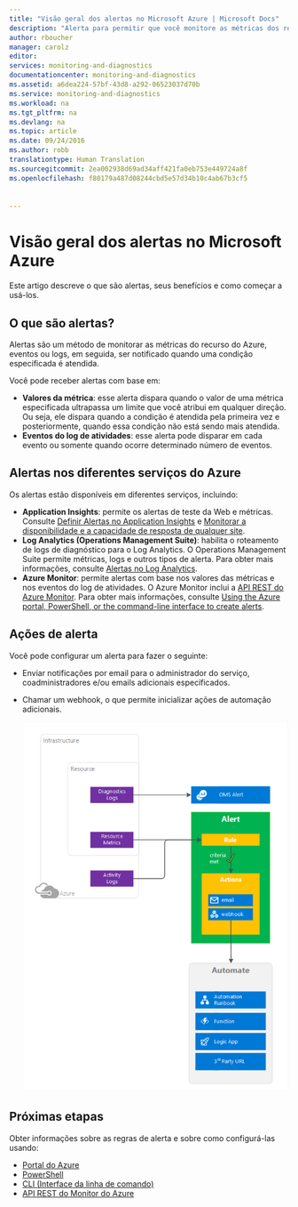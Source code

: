 ```yaml
---
title: "Visão geral dos alertas no Microsoft Azure | Microsoft Docs"
description: "Alerta para permitir que você monitore as métricas dos recursos do Azure, eventos ou logs, e seja notificado quando uma condição especificada for atendida."
author: rboucher
manager: carolz
editor: 
services: monitoring-and-diagnostics
documentationcenter: monitoring-and-diagnostics
ms.assetid: a6dea224-57bf-43d8-a292-06523037d70b
ms.service: monitoring-and-diagnostics
ms.workload: na
ms.tgt_pltfrm: na
ms.devlang: na
ms.topic: article
ms.date: 09/24/2016
ms.author: robb
translationtype: Human Translation
ms.sourcegitcommit: 2ea002938d69ad34aff421fa0eb753e449724a8f
ms.openlocfilehash: f80179a487d08244cbd5e57d34b10c4ab67b3cf5


---
```

# <a name="overview-of-alerts-in-microsoft-azure"></a>Visão geral dos alertas no Microsoft Azure
Este artigo descreve o que são alertas, seus benefícios e como começar a usá-los.  

## <a name="what-are-alerts"></a>O que são alertas?
Alertas são um método de monitorar as métricas do recurso do Azure, eventos ou logs, em seguida, ser notificado quando uma condição especificada é atendida.

Você pode receber alertas com base em:

* **Valores da métrica**: esse alerta dispara quando o valor de uma métrica especificada ultrapassa um limite que você atribui em qualquer direção. Ou seja, ele dispara quando a condição é atendida pela primeira vez e posteriormente, quando essa condição não está sendo mais atendida.
* **Eventos do log de atividades**: esse alerta pode disparar em cada evento ou somente quando ocorre determinado número de eventos.

## <a name="alerts-in-different-azure-services"></a>Alertas nos diferentes serviços do Azure
Os alertas estão disponíveis em diferentes serviços, incluindo:

* **Application Insights**: permite os alertas de teste da Web e métricas. Consulte [Definir Alertas no Application Insights](../application-insights/app-insights-alerts.md) e [Monitorar a disponibilidade e a capacidade de resposta de qualquer site](../application-insights/app-insights-monitor-web-app-availability.md).
* **Log Analytics (Operations Management Suite)**: habilita o roteamento de logs de diagnóstico para o Log Analytics. O Operations Management Suite permite métricas, logs e outros tipos de alerta. Para obter mais informações, consulte [Alertas no Log Analytics](../log-analytics/log-analytics-alerts.md).  
* **Azure Monitor**: permite alertas com base nos valores das métricas e nos eventos do log de atividades. O Azure Monitor inclui a [API REST do Azure Monitor](https://msdn.microsoft.com/library/dn931943.aspx).  Para obter mais informações, consulte [Using the Azure portal, PowerShell, or the command-line interface to create alerts](insights-alerts-portal.md).

## <a name="alert-actions"></a>Ações de alerta
Você pode configurar um alerta para fazer o seguinte:

* Enviar notificações por email para o administrador do serviço, coadministradores e/ou emails adicionais especificados.
* Chamar um webhook, o que permite inicializar ações de automação adicionais.
  
  ![Alertas explicados](./media/monitoring-overview-alerts/AlertsOverviewResource3.png)

## <a name="next-steps"></a>Próximas etapas
Obter informações sobre as regras de alerta e sobre como configurá-las usando:

* [Portal do Azure](insights-alerts-portal.md)
* [PowerShell](insights-alerts-powershell.md)
* [CLI (Interface da linha de comando)](insights-alerts-command-line-interface.md)
* [API REST do Monitor do Azure](https://msdn.microsoft.com/library/azure/dn931945.aspx)




<!--HONumber=Nov16_HO3-->


